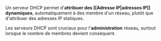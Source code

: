 
Un serveur DHCP permet d'**attribuer des [[Adresse IP|adresses IP]] dynamiques**, automatiquement à des membre d'un réseau, plutôt que d'attribuer des adresses IP statiques.

Les serveurs DHCP sont cruciaux pour l'**administration** réseau, surtout lorsque le nombre de membres devient conséquent.